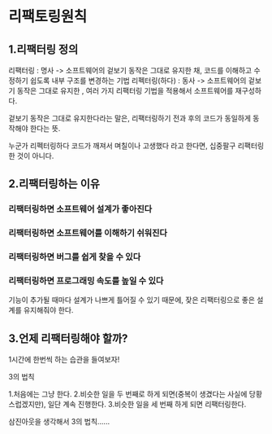 # 리팩토링원칙

## 1.리팩터링 정의

리팩터링 : 명사 -> 소프트웨어의 겉보기 동작은 그대로 유지한 채, 코드를 이해하고 수정하기 쉽도록 내부 구조를 변경하는 기법
리펙터링(하다) : 동사 -> 소프트웨어의 겉보기 동작은 그대로 유지한 , 여러 가지 리팩터링 기법을 적용해서 소프트웨어를 재구성하다.

겉보기 동작은 그대로 유지한다라는 말은, 리팩터링하기 전과 후의 코드가 동일하게 동작해야 한다는 뜻.

누군가 리펙터링하다 코드가 깨져서 며칠이나 고생했다 라고 한다면, 십중팔구 리팩터링한 것이 아니다.


## 2.리팩터링하는 이유


### 리팩터링하면 소프트웨어 설계가 좋아진다

### 리팩터링하면 소프트웨어를 이해하기 쉬워진다

### 리팩터링하면 버그를 쉽게 찾을 수 있다

### 리팩터링하면 프로그래밍 속도를 높일 수 있다

기능이 추가될 때마다 설계가 나쁘게 틀어질 수 있기 때문에, 잦은 리팩터링으로 좋은 설계를 유지해줘야 한다.


## 3.언제 리팩터링해야 할까?

1시간에 한번씩 하는 습관을 들여보자!

3의 법칙

1.처음에는 그냥 한다.
2.비슷한 일을 두 번째로 하게 되면(중복이 생겼다는 사실에 당황스럽겠지만), 일단 계속 진행한다.
3.비슷한 일을 세 번째 하게 되면 리팩터링한다.

삼진아웃을 생각해서 3의 법칙......

